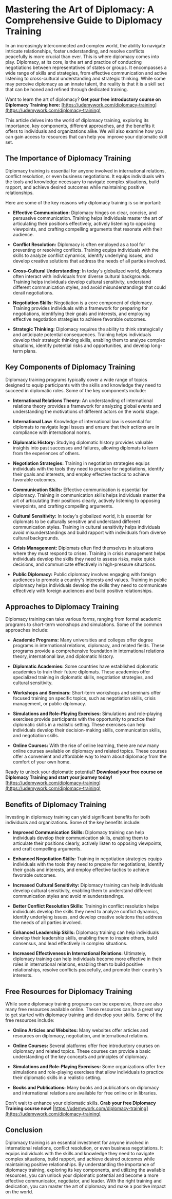 # Mastering the Art of Diplomacy: A Comprehensive Guide to Diplomacy Training

In an increasingly interconnected and complex world, the ability to navigate intricate relationships, foster understanding, and resolve conflicts peacefully is more crucial than ever. This is where diplomacy comes into play. Diplomacy, at its core, is the art and practice of conducting negotiations between representatives of states or groups. It encompasses a wide range of skills and strategies, from effective communication and active listening to cross-cultural understanding and strategic thinking. While some may perceive diplomacy as an innate talent, the reality is that it is a skill set that can be honed and refined through dedicated training.

Want to learn the art of diplomacy? **Get your free introductory course on Diplomacy Training here:** [https://udemywork.com/diplomacy-training](https://udemywork.com/diplomacy-training)

This article delves into the world of diplomacy training, exploring its importance, key components, different approaches, and the benefits it offers to individuals and organizations alike. We will also examine how you can gain access to resources that can help you improve your diplomatic skill set.

## The Importance of Diplomacy Training

Diplomacy training is essential for anyone involved in international relations, conflict resolution, or even business negotiations. It equips individuals with the tools and knowledge necessary to navigate complex situations, build rapport, and achieve desired outcomes while maintaining positive relationships.

Here are some of the key reasons why diplomacy training is so important:

*   **Effective Communication:** Diplomacy hinges on clear, concise, and persuasive communication. Training helps individuals master the art of articulating their positions effectively, actively listening to opposing viewpoints, and crafting compelling arguments that resonate with their audience.

*   **Conflict Resolution:** Diplomacy is often employed as a tool for preventing or resolving conflicts. Training equips individuals with the skills to analyze conflict dynamics, identify underlying issues, and develop creative solutions that address the needs of all parties involved.

*   **Cross-Cultural Understanding:** In today's globalized world, diplomats often interact with individuals from diverse cultural backgrounds. Training helps individuals develop cultural sensitivity, understand different communication styles, and avoid misunderstandings that could derail negotiations.

*   **Negotiation Skills:** Negotiation is a core component of diplomacy. Training provides individuals with a framework for preparing for negotiations, identifying their goals and interests, and employing effective negotiation strategies to achieve favorable outcomes.

*   **Strategic Thinking:** Diplomacy requires the ability to think strategically and anticipate potential consequences. Training helps individuals develop their strategic thinking skills, enabling them to analyze complex situations, identify potential risks and opportunities, and develop long-term plans.

## Key Components of Diplomacy Training

Diplomacy training programs typically cover a wide range of topics designed to equip participants with the skills and knowledge they need to succeed in diplomatic roles. Some of the key components include:

*   **International Relations Theory:** An understanding of international relations theory provides a framework for analyzing global events and understanding the motivations of different actors on the world stage.

*   **International Law:** Knowledge of international law is essential for diplomats to navigate legal issues and ensure that their actions are in compliance with international norms.

*   **Diplomatic History:** Studying diplomatic history provides valuable insights into past successes and failures, allowing diplomats to learn from the experiences of others.

*   **Negotiation Strategies:** Training in negotiation strategies equips individuals with the tools they need to prepare for negotiations, identify their goals and interests, and employ effective tactics to achieve favorable outcomes.

*   **Communication Skills:** Effective communication is essential for diplomacy. Training in communication skills helps individuals master the art of articulating their positions clearly, actively listening to opposing viewpoints, and crafting compelling arguments.

*   **Cultural Sensitivity:** In today's globalized world, it is essential for diplomats to be culturally sensitive and understand different communication styles. Training in cultural sensitivity helps individuals avoid misunderstandings and build rapport with individuals from diverse cultural backgrounds.

*   **Crisis Management:** Diplomats often find themselves in situations where they must respond to crises. Training in crisis management helps individuals develop the skills they need to assess risks, make quick decisions, and communicate effectively in high-pressure situations.

*   **Public Diplomacy:** Public diplomacy involves engaging with foreign audiences to promote a country's interests and values. Training in public diplomacy helps individuals develop the skills they need to communicate effectively with foreign audiences and build positive relationships.

## Approaches to Diplomacy Training

Diplomacy training can take various forms, ranging from formal academic programs to short-term workshops and simulations. Some of the common approaches include:

*   **Academic Programs:** Many universities and colleges offer degree programs in international relations, diplomacy, and related fields. These programs provide a comprehensive foundation in international relations theory, international law, and diplomatic history.

*   **Diplomatic Academies:** Some countries have established diplomatic academies to train their future diplomats. These academies offer specialized training in diplomatic skills, negotiation strategies, and cultural sensitivity.

*   **Workshops and Seminars:** Short-term workshops and seminars offer focused training on specific topics, such as negotiation skills, crisis management, or public diplomacy.

*   **Simulations and Role-Playing Exercises:** Simulations and role-playing exercises provide participants with the opportunity to practice their diplomatic skills in a realistic setting. These exercises can help individuals develop their decision-making skills, communication skills, and negotiation skills.

*   **Online Courses:** With the rise of online learning, there are now many online courses available on diplomacy and related topics. These courses offer a convenient and affordable way to learn about diplomacy from the comfort of your own home.

Ready to unlock your diplomatic potential? **Download your free course on Diplomacy Training and start your journey today!** [https://udemywork.com/diplomacy-training](https://udemywork.com/diplomacy-training)

## Benefits of Diplomacy Training

Investing in diplomacy training can yield significant benefits for both individuals and organizations. Some of the key benefits include:

*   **Improved Communication Skills:** Diplomacy training can help individuals develop their communication skills, enabling them to articulate their positions clearly, actively listen to opposing viewpoints, and craft compelling arguments.

*   **Enhanced Negotiation Skills:** Training in negotiation strategies equips individuals with the tools they need to prepare for negotiations, identify their goals and interests, and employ effective tactics to achieve favorable outcomes.

*   **Increased Cultural Sensitivity:** Diplomacy training can help individuals develop cultural sensitivity, enabling them to understand different communication styles and avoid misunderstandings.

*   **Better Conflict Resolution Skills:** Training in conflict resolution helps individuals develop the skills they need to analyze conflict dynamics, identify underlying issues, and develop creative solutions that address the needs of all parties involved.

*   **Enhanced Leadership Skills:** Diplomacy training can help individuals develop their leadership skills, enabling them to inspire others, build consensus, and lead effectively in complex situations.

*   **Increased Effectiveness in International Relations:** Ultimately, diplomacy training can help individuals become more effective in their roles in international relations, enabling them to build positive relationships, resolve conflicts peacefully, and promote their country's interests.

## Free Resources for Diplomacy Training

While some diplomacy training programs can be expensive, there are also many free resources available online. These resources can be a great way to get started with diplomacy training and develop your skills. Some of the free resources include:

*   **Online Articles and Websites:** Many websites offer articles and resources on diplomacy, negotiation, and international relations.

*   **Online Courses:** Several platforms offer free introductory courses on diplomacy and related topics. These courses can provide a basic understanding of the key concepts and principles of diplomacy.

*   **Simulations and Role-Playing Exercises:** Some organizations offer free simulations and role-playing exercises that allow individuals to practice their diplomatic skills in a realistic setting.

*   **Books and Publications:** Many books and publications on diplomacy and international relations are available for free online or in libraries.

Don't wait to enhance your diplomatic skills. **Grab your free Diplomacy Training course now!** [https://udemywork.com/diplomacy-training](https://udemywork.com/diplomacy-training)

## Conclusion

Diplomacy training is an essential investment for anyone involved in international relations, conflict resolution, or even business negotiations. It equips individuals with the skills and knowledge they need to navigate complex situations, build rapport, and achieve desired outcomes while maintaining positive relationships. By understanding the importance of diplomacy training, exploring its key components, and utilizing the available resources, you can unlock your diplomatic potential and become a more effective communicator, negotiator, and leader. With the right training and dedication, you can master the art of diplomacy and make a positive impact on the world.
